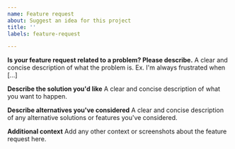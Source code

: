 ```yaml
---
name: Feature request
about: Suggest an idea for this project
title: ''
labels: feature-request

---
```


[//]: # (Note: If you are unsure about or have questions related to your feature request prefer making a discussion first. After we understand what you are looking for we can easily create an issue to track the solution and progress)

**Is your feature request related to a problem? Please describe.**
A clear and concise description of what the problem is. Ex. I'm always frustrated when [...]

**Describe the solution you'd like**
A clear and concise description of what you want to happen.

**Describe alternatives you've considered**
A clear and concise description of any alternative solutions or features you've considered.

**Additional context**
Add any other context or screenshots about the feature request here.
